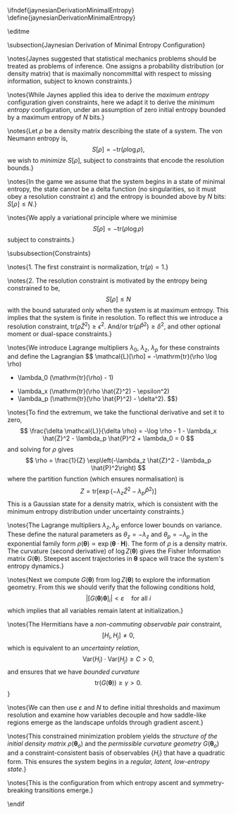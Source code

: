 \ifndef{jaynesianDerivationMinimalEntropy}
\define{jaynesianDerivationMinimalEntropy}

\editme

\subsection{Jaynesian Derivation of Minimal Entropy Configuration}

\notes{Jaynes suggested that statistical mechanics problems should be treated as problems of inference. One assigns a probability distribution (or density matrix) that is maximally noncommittal with respect to missing information, subject to known constraints.}

\notes{While Jaynes applied this idea to derive the *maximum entropy* configuration given constraints, here we adapt it to derive the *minimum entropy* configuration, under an assumption of zero initial entropy bounded by a maximum entropy of $N$ bits.}

\notes{Let $\rho$ be a density matrix describing the state of a system. The von Neumann entropy is,
$$
S[\rho] = -\mathrm{tr}(\rho \log \rho),
$$
we wish to *minimize* $S[\rho]$, subject to constraints that encode the resolution bounds.}

\notes{In the game we assume that the system begins in a state of minimal entropy, the state cannot be a delta function (no singularities, so it must obey a resolution constraint $\varepsilon$) and the entropy is bounded above by $N$ bits: $S[\rho] \leq N$.}

\notes{We apply a variational principle where we minimise
$$
S[\rho] = -\mathrm{tr}(\rho \log \rho)
$$
subject to constraints.}

\subsubsection{Constraints}

\notes{1. The first constraint is normalization, $\mathrm{tr}(\rho) = 1$.}

\notes{2. The resolution constraint is motivated by the entropy being constrained to be, 
$$
S[\rho] \leq N
$$
with the bound saturated only when the system is at maximum entropy. This implies that the system is finite in resolution. To reflect this we introduce a resolution constraint, $\mathrm{tr}(\rho \hat{Z}^2) \geq \epsilon^2$. And/or $\mathrm{tr}(\rho \hat{P}^2) \geq \delta^2$, and other optional moment or dual-space constraints.}

\notes{We introduce Lagrange multipliers $\lambda_0$, $\lambda_z$, $\lambda_p$ for these constraints and define the Lagrangian
$$
\mathcal{L}[\rho] = -\mathrm{tr}(\rho \log \rho)
+ \lambda_0 (\mathrm{tr}(\rho) - 1)
- \lambda_x (\mathrm{tr}(\rho \hat{Z}^2) - \epsilon^2)
- \lambda_p (\mathrm{tr}(\rho \hat{P}^2) - \delta^2).
$$}

\notes{To find the extremum, we take the functional derivative and set it to zero,
$$
\frac{\delta \mathcal{L}}{\delta \rho} = -\log \rho - 1 - \lambda_x \hat{Z}^2 - \lambda_p \hat{P}^2 + \lambda_0 = 0
$$
and solving for $\rho$ gives
$$
\rho = \frac{1}{Z} \exp\left(-\lambda_z \hat{Z}^2 - \lambda_p \hat{P}^2\right)
$$
where the partition function (which ensures normalisation) is
$$
Z = \mathrm{tr}\left[\exp\left(-\lambda_z \hat{Z}^2 - \lambda_p \hat{P}^2\right)\right]
$$
This is a Gaussian state for a density matrix, which is consistent with the minimum entropy distribution under uncertainty constraints.}

\notes{The Lagrange multipliers $\lambda_z, \lambda_p$ enforce lower bounds on variance. These define the natural parameters as $\theta_z = -\lambda_z$ and $\theta_p = -\lambda_p$ in the exponential family form $\rho(\boldsymbol{\theta}) \propto \exp(\boldsymbol{\theta} \cdot \mathbf{H})$. The form of $\rho$ is a density matrix. The curvature (second derivative) of $\log Z(\boldsymbol{\theta})$ gives the Fisher Information matrix $G(\boldsymbol{\theta})$. Steepest ascent trajectories in $\boldsymbol{\theta}$ space will trace the system's entropy dynamics.}

\notes{Next we compute $G(\boldsymbol{\theta})$ from $\log Z(\boldsymbol{\theta})$ to explore the information geometry. From this we should verify that the following conditions hold,
$$
\left| \left[G(\boldsymbol{\theta}) \boldsymbol{\theta}\right]_i \right| < \varepsilon \quad \text{for all } i
$$
which implies that all variables remain latent at initialization.}

\notes{The Hermitians have a *non-commuting observable pair* constraint,
$$
  [H_i, H_j] \neq 0,
$$
which is equivalent to an *uncertainty relation*,
$$
  \mathrm{Var}(H_i) \cdot \mathrm{Var}(H_j) \geq C > 0,
$$
and ensures that we have *bounded curvature*
$$
\mathrm{tr}(G(\boldsymbol{\theta})) \geq \gamma > 0.
$$}

\notes{We can then use $\varepsilon$ and $N$ to define initial thresholds and maximum resolution and examine how variables decouple and how saddle-like regions emerge as the landscape unfolds through gradient ascent.}

\notes{This constrained minimization problem yields the *structure of the initial density matrix* $\rho(\boldsymbol{\theta}_o)$ and the *permissible curvature geometry* $G(\boldsymbol{\theta}_o)$ and a constraint-consistent basis of observables $\{H_i\}$ that have a quadratic form. This ensures the system begins in a *regular, latent, low-entropy state*.}

\notes{This is the configuration from which entropy ascent and symmetry-breaking transitions emerge.}

\endif 
